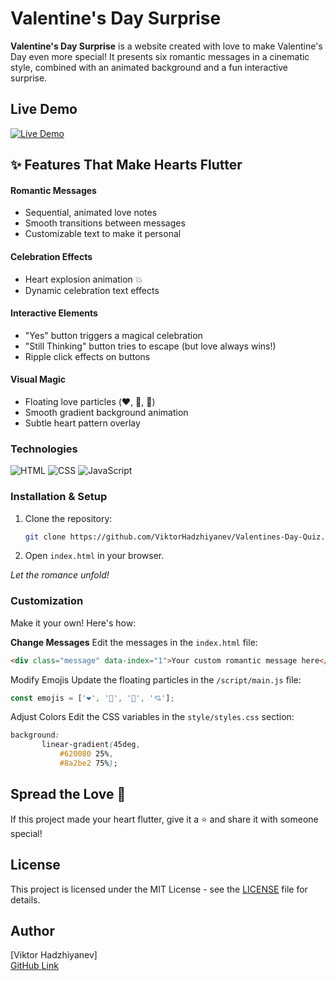 # Valentine's Day Surprise

**Valentine's Day Surprise** is a website created with love to make Valentine's Day even more special! It presents six romantic messages in a cinematic style, combined with an animated background and a fun interactive surprise.

## Live Demo 
[![Live Demo](https://img.shields.io/badge/-❤_Try_Our_Live_Demo!-FF69B4?style=for-the-badge)](https://viktorhadzhiyanev.github.io/Valentines-Day-Surprise/)

## ✨ Features That Make Hearts Flutter

#### Romantic Messages
- Sequential, animated love notes
- Smooth transitions between messages
- Customizable text to make it personal

#### Celebration Effects
- Heart explosion animation 💥
- Dynamic celebration text effects

#### Interactive Elements
- "Yes" button triggers a magical celebration
- "Still Thinking" button tries to escape (but love always wins!)
- Ripple click effects on buttons

#### Visual Magic
- Floating love particles (❤️, 🌟, 💞)
- Smooth gradient background animation
- Subtle heart pattern overlay




### Technologies
![HTML](https://img.shields.io/badge/HTML5-E34F26?style=for-the-badge&logo=html5&logoColor=white) 
![CSS](https://img.shields.io/badge/CSS3-1572B6?style=for-the-badge&logo=css3&logoColor=white) 
![JavaScript](https://img.shields.io/badge/JavaScript-ES6+-yellow?style=for-the-badge&logo=javascript&logoColor=black) 


### Installation & Setup
1. Clone the repository:
    ```bash
    git clone https://github.com/ViktorHadzhiyanev/Valentines-Day-Quiz.git
    ```
2. Open `index.html` in your browser.

_Let the romance unfold!_


### Customization
Make it your own! Here's how:

**Change Messages**
Edit the messages in the `index.html` file:
```html
<div class="message" data-index="1">Your custom romantic message here</div>
```
Modify Emojis
Update the floating particles in the `/script/main.js` file:
```js 
const emojis = ['❤️', '🦋', '🌹', '💘'];
```
Adjust Colors
Edit the CSS variables in the `style/styles.css` section:
 ```css
background: 
        linear-gradient(45deg, 
            #620080 25%, 
            #8a2be2 75%);
```

## Spread the Love 🌹
If this project made your heart flutter, give it a ⭐ and share it with someone special!

## License

This project is licensed under the MIT License - see the [LICENSE](LICENSE) file for details.

## Author

[Viktor Hadzhiyanev]  
[GitHub Link](https://github.com/ViktorHadzhiyanev)
